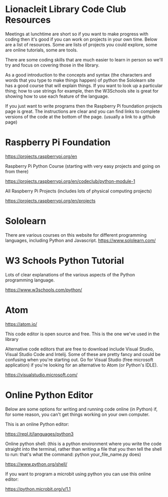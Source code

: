 # Lionacleit Library Code Club Resources

Meetings at lunchtime are short so if you want to make progress with coding then it's good if you can work on projects in your own time. Below are a list of resources. Some are lists of projects you could explore, some are online tutorials, some are tools. 

There are some coding skills that are much easier to learn in person so we'll try and focus on covering those in the library. 

As a good introduction to the concepts and syntax (the characters and words that you type to make things happen) of python the Sololearn site has a good course that will explain things. 
If you want to look up a particular thing; how to use strings for example, then the W3Schools site is great for showing how to use each feature of the language. 

If you just want to write programs then the Raspberry Pi foundation projects page is great. The instructions are clear and you can find links to complete versions of the code at the bottom of the page. (usually a link to a github page)



# Raspberry Pi Foundation

https://projects.raspberrypi.org/en

Raspberry Pi Python Course (starting with very easy projects and going on from there)

https://projects.raspberrypi.org/en/codeclub/python-module-1

All Raspberry Pi Projects (includes lots of physical computing projects)

https://projects.raspberrypi.org/en/projects



# Sololearn

There are various courses on this website for different programming languages, including Python and Javascript. 
https://www.sololearn.com/


# W3 Schools Python Tutorial

Lots of clear explanations of the various aspects of the Python programming language. 

https://www.w3schools.com/python/


# Atom

https://atom.io/

This code editor is open source and free. This is the one we've used in the library

Alternative code editors that are free to download include Visual Studio, Visual Studio Code and Intelij. Some of these are pretty fancy and could be confusing when you're starting out. Go for Visual Studio (free microsoft application) if you're looking for an alternative to Atom (or Python's IDLE).

https://visualstudio.microsoft.com/


# Online Python Editor

Below are some options for writing and running code online (in Python) if, for some reason, you can't get things working on your own computer. 

This is an online Python editor:

https://repl.it/languages/python3 

Online python shell: (this is a python environment where you write the code straight into the terminal, rather than writing a file that you then tell the shell to run: that's what the command: 
python your_file_name.py 
does)

https://www.python.org/shell/

If you want to program a microbit using python you can use this online editor:

https://python.microbit.org/v/1.1


